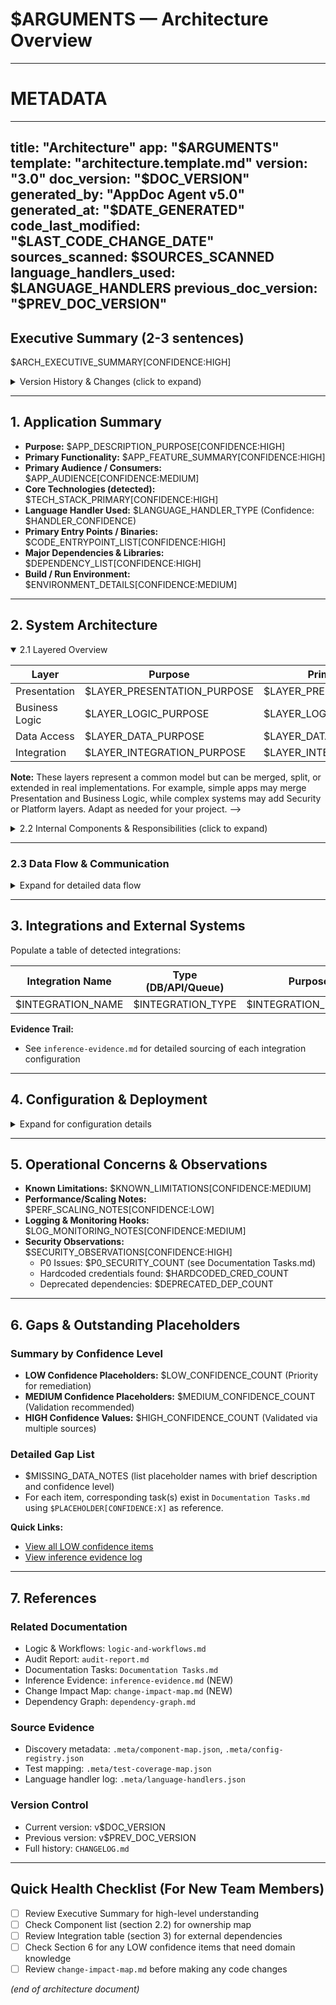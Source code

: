 # $ARGUMENTS — Architecture Overview

---
# METADATA
---
title: "Architecture"
app: "$ARGUMENTS"
template: "architecture.template.md"
version: "3.0"
doc_version: "$DOC_VERSION"
generated_by: "AppDoc Agent v5.0"
generated_at: "$DATE_GENERATED"
code_last_modified: "$LAST_CODE_CHANGE_DATE"
sources_scanned: $SOURCES_SCANNED
language_handlers_used: $LANGUAGE_HANDLERS
previous_doc_version: "$PREV_DOC_VERSION"
---

## Executive Summary (2-3 sentences)
$ARCH_EXECUTIVE_SUMMARY[CONFIDENCE:HIGH]

<details>
<summary>Version History & Changes (click to expand)</summary>

### Changes Since Last Version
$VERSION_CHANGES_SUMMARY

### Previous Versions
- v$PREV_VERSION: Generated $PREV_DATE
- [Link to previous version: .meta/previous/architecture-v$PREV_VERSION.md]

</details>

---

## 1. Application Summary
- **Purpose:** $APP_DESCRIPTION_PURPOSE[CONFIDENCE:HIGH]
- **Primary Functionality:** $APP_FEATURE_SUMMARY[CONFIDENCE:HIGH]
- **Primary Audience / Consumers:** $APP_AUDIENCE[CONFIDENCE:MEDIUM]
- **Core Technologies (detected):** $TECH_STACK_PRIMARY[CONFIDENCE:HIGH]
- **Language Handler Used:** $LANGUAGE_HANDLER_TYPE (Confidence: $HANDLER_CONFIDENCE)
- **Primary Entry Points / Binaries:** $CODE_ENTRYPOINT_LIST[CONFIDENCE:HIGH]
- **Major Dependencies & Libraries:** $DEPENDENCY_LIST[CONFIDENCE:HIGH]
- **Build / Run Environment:** $ENVIRONMENT_DETAILS[CONFIDENCE:MEDIUM]

---

## 2. System Architecture

<details open>
<summary>2.1 Layered Overview</summary>

| Layer | Purpose | Primary Modules | Key Dependencies | Confidence |
|-------|---------|-----------------|------------------|------------|
| Presentation | $LAYER_PRESENTATION_PURPOSE | $LAYER_PRESENTATION_MODULES | $LAYER_PRESENTATION_DEPENDENCIES | HIGH |
| Business Logic | $LAYER_LOGIC_PURPOSE | $LAYER_LOGIC_MODULES | $LAYER_LOGIC_DEPENDENCIES | HIGH |
| Data Access | $LAYER_DATA_PURPOSE | $LAYER_DATA_MODULES | $LAYER_DATA_DEPENDENCIES | HIGH |
| Integration | $LAYER_INTEGRATION_PURPOSE | $LAYER_INTEGRATION_MODULES | $LAYER_INTEGRATION_DEPENDENCIES | MEDIUM |

**Note:** These layers represent a common model but can be merged, split, or extended in real implementations. For example, simple apps may merge Presentation and Business Logic, while complex systems may add Security or Platform layers. Adapt as needed for your project. -->
</details>

<details>
<summary>2.2 Internal Components & Responsibilities (click to expand)</summary>

For each major component discovered, replicate the block below:

### Component: $COMPONENT_NAME

- **Short Description:** $COMPONENT_PURPOSE[CONFIDENCE:HIGH]
- **Key Classes / Files:** $COMPONENT_KEY_FUNCTIONS[CONFIDENCE:HIGH]
- **Public Interfaces / APIs:** $COMPONENT_INTERFACES[CONFIDENCE:HIGH]
- **Primary Dependencies:** $COMPONENT_DEPENDENCIES[CONFIDENCE:HIGH]
- **Dependent Components (Who calls this):** $COMPONENT_CONSUMERS[CONFIDENCE:MEDIUM]
- **Test Coverage:** $COMPONENT_TEST_COVERAGE[CONFIDENCE:MEDIUM]
- **Change Risk Level:** $COMPONENT_RISK_LEVEL (see change-impact-map.md)
- **Evidence Sources:** 
  - Code: $COMPONENT_TRACE_CODE (e.g., `src/service/x.cs:123`)
  - Tests: $COMPONENT_TRACE_TESTS (e.g., `tests/service-test.js:45`)
  - Config: $COMPONENT_TRACE_CONFIG

(Repeat per component)

</details>

---

### 2.3 Data Flow & Communication

<details>
<summary>Expand for detailed data flow</summary>

- **Inbound Sources:** $INBOUND_DATA_SOURCES[CONFIDENCE:HIGH]
- **Outbound Destinations:** $OUTBOUND_DATA_TARGETS[CONFIDENCE:HIGH]
- **Data Transformation Steps:** $DATA_TRANSFORMATION_LOGIC[CONFIDENCE:MEDIUM]
- **Communication Patterns (sync/async):** $INTERNAL_COMMUNICATION_PATTERN[CONFIDENCE:HIGH]
- **Protocols & Payload Formats:** $COMMUNICATION_PROTOCOLS[CONFIDENCE:HIGH]

**Data Flow Diagram:**
```mermaid
graph LR
    A[External API] --> B[API Gateway]
    B --> C[Business Logic]
    C --> D[Data Layer]
    D --> E[Database]
```

</details>

---

## 3. Integrations and External Systems

Populate a table of detected integrations:

| Integration Name | Type (DB/API/Queue) | Purpose | Config Placeholder | Confidence | Notes / Where Used |
|------------------|----------------------|---------|--------------------|-----------|--------------------|
| $INTEGRATION_NAME | $INTEGRATION_TYPE | $INTEGRATION_PURPOSE | $INTEGRATION_CONFIG_PLACEHOLDER | HIGH/MED/LOW | $INTEGRATION_NOTES |

**Evidence Trail:**
- See `inference-evidence.md` for detailed sourcing of each integration configuration

---

## 4. Configuration & Deployment

<details>
<summary>Expand for configuration details</summary>

- **Config Files Found:** $CONFIG_FILES[CONFIDENCE:HIGH]
- **Env Variables / Config Keys:** $ENV_VARIABLES[CONFIDENCE:MEDIUM]
  - Total discovered: $ENV_VAR_COUNT
  - Secrets identified: $SECRET_COUNT (flagged for P0 review)
- **Secrets Management Approach:** $SECRETS_METHOD[CONFIDENCE:MEDIUM]
- **Deployment Targets / Artifacts:** $DEPLOYMENT_ARTIFACTS[CONFIDENCE:MEDIUM]
- **CI/CD Pipelines / Steps:** $CICD_PIPELINE_SUMMARY[CONFIDENCE:MEDIUM]

### Configuration Hierarchy
```
Production (priority 1)
  ├─ appsettings.Production.json
  └─ Environment Variables
Development (priority 2)
  ├─ appsettings.Development.json
  └─ .env.local
Default (priority 3)
  └─ appsettings.json
```

</details>

---

## 5. Operational Concerns & Observations

- **Known Limitations:** $KNOWN_LIMITATIONS[CONFIDENCE:MEDIUM]
- **Performance/Scaling Notes:** $PERF_SCALING_NOTES[CONFIDENCE:LOW]
- **Logging & Monitoring Hooks:** $LOG_MONITORING_NOTES[CONFIDENCE:MEDIUM]
- **Security Observations:** $SECURITY_OBSERVATIONS[CONFIDENCE:HIGH]
  - P0 Issues: $P0_SECURITY_COUNT (see Documentation Tasks.md)
  - Hardcoded credentials found: $HARDCODED_CRED_COUNT
  - Deprecated dependencies: $DEPRECATED_DEP_COUNT

---

## 6. Gaps & Outstanding Placeholders

### Summary by Confidence Level
- **LOW Confidence Placeholders:** $LOW_CONFIDENCE_COUNT (Priority for remediation)
- **MEDIUM Confidence Placeholders:** $MEDIUM_CONFIDENCE_COUNT (Validation recommended)
- **HIGH Confidence Values:** $HIGH_CONFIDENCE_COUNT (Validated via multiple sources)

### Detailed Gap List
- $MISSING_DATA_NOTES (list placeholder names with brief description and confidence level)
- For each item, corresponding task(s) exist in `Documentation Tasks.md` using `$PLACEHOLDER[CONFIDENCE:X]` as reference.

**Quick Links:**
- [View all LOW confidence items](Documentation%20Tasks.md#low-confidence)
- [View inference evidence log](inference-evidence.md)

---

## 7. References

### Related Documentation
- Logic & Workflows: `logic-and-workflows.md`
- Audit Report: `audit-report.md`
- Documentation Tasks: `Documentation Tasks.md`
- Inference Evidence: `inference-evidence.md` (NEW)
- Change Impact Map: `change-impact-map.md` (NEW)
- Dependency Graph: `dependency-graph.md`

### Source Evidence
- Discovery metadata: `.meta/component-map.json`, `.meta/config-registry.json`
- Test mapping: `.meta/test-coverage-map.json`
- Language handler log: `.meta/language-handlers.json`

### Version Control
- Current version: v$DOC_VERSION
- Previous version: v$PREV_DOC_VERSION
- Full history: `CHANGELOG.md`

---

## Quick Health Checklist (For New Team Members)

- [ ] Review Executive Summary for high-level understanding
- [ ] Check Component list (section 2.2) for ownership map
- [ ] Review Integration table (section 3) for external dependencies
- [ ] Check Section 6 for any LOW confidence items that need domain knowledge
- [ ] Review `change-impact-map.md` before making any code changes

*(end of architecture document)*